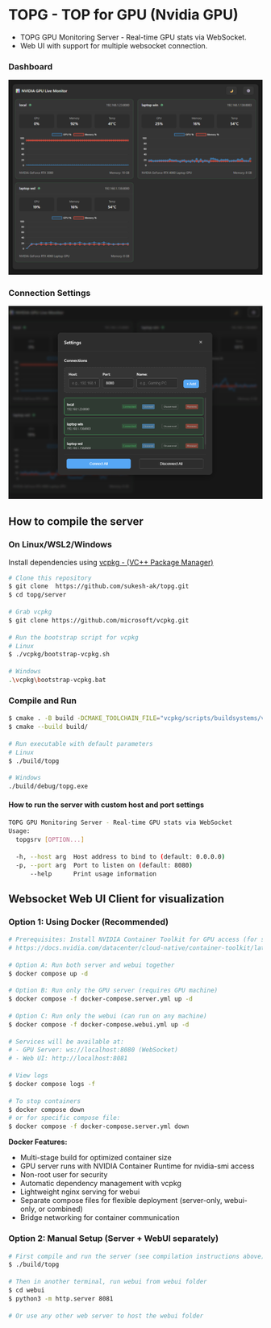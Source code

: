 # TOPG - TOP for GPU (Nvidia GPU)
- TOPG GPU Monitoring Server - Real-time GPU stats via WebSocket.  
- Web UI with support for multiple websocket connection.

### Dashboard  
![alt text](assets/webui-dash.png)

### Connection Settings  
![alt text](assets/webui-settings.png)


## How to compile the server

### On Linux/WSL2/Windows
Install dependencies using [vcpkg - (VC++ Package Manager)](https://vcpkg.io/en/index.html) 

```bash
# Clone this repository 
$ git clone  https://github.com/sukesh-ak/topg.git
$ cd topg/server

# Grab vcpkg
$ git clone https://github.com/microsoft/vcpkg.git

# Run the bootstrap script for vcpkg
# Linux
$ ./vcpkg/bootstrap-vcpkg.sh  

# Windows
.\vcpkg\bootstrap-vcpkg.bat   
```

### Compile and Run
```bash
$ cmake . -B build -DCMAKE_TOOLCHAIN_FILE="vcpkg/scripts/buildsystems/vcpkg.cmake"
$ cmake --build build/

# Run executable with default parameters
# Linux
$ ./build/topg

# Windows
./build/debug/topg.exe
```

#### How to run the server with custom host and port settings
```bash
TOPG GPU Monitoring Server - Real-time GPU stats via WebSocket
Usage:
  topgsrv [OPTION...]

  -h, --host arg  Host address to bind to (default: 0.0.0.0)
  -p, --port arg  Port to listen on (default: 8080)
      --help      Print usage information
```

## Websocket Web UI Client for visualization

### Option 1: Using Docker (Recommended)
```bash
# Prerequisites: Install NVIDIA Container Toolkit for GPU access (for server only)
# https://docs.nvidia.com/datacenter/cloud-native/container-toolkit/latest/install-guide.html

# Option A: Run both server and webui together
$ docker compose up -d

# Option B: Run only the GPU server (requires GPU machine)
$ docker compose -f docker-compose.server.yml up -d

# Option C: Run only the webui (can run on any machine)
$ docker compose -f docker-compose.webui.yml up -d

# Services will be available at:
# - GPU Server: ws://localhost:8080 (WebSocket)
# - Web UI: http://localhost:8081

# View logs
$ docker compose logs -f

# To stop containers
$ docker compose down
# or for specific compose file:
$ docker compose -f docker-compose.server.yml down
```

**Docker Features:**
- Multi-stage build for optimized container size
- GPU server runs with NVIDIA Container Runtime for nvidia-smi access
- Non-root user for security
- Automatic dependency management with vcpkg
- Lightweight nginx serving for webui
- Separate compose files for flexible deployment (server-only, webui-only, or combined)
- Bridge networking for container communication

### Option 2: Manual Setup (Server + WebUI separately)
```bash
# First compile and run the server (see compilation instructions above)
$ ./build/topg

# Then in another terminal, run webui from webui folder
$ cd webui
$ python3 -m http.server 8081

# Or use any other web server to host the webui folder
```
